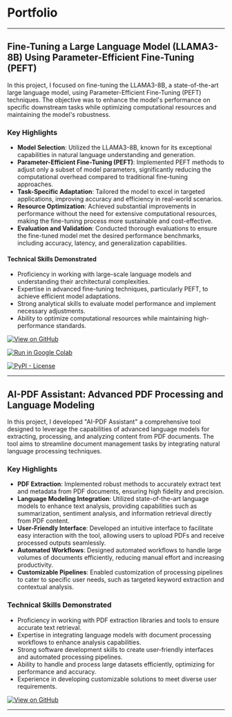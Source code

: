 # Portfolio

---

## Fine-Tuning a Large Language Model (LLAMA3-8B) Using Parameter-Efficient Fine-Tuning (PEFT)

In this project, I focused on fine-tuning the LLAMA3-8B, a state-of-the-art large language model, using Parameter-Efficient Fine-Tuning (PEFT) techniques. The objective was to enhance the model's performance on specific downstream tasks while optimizing computational resources and maintaining the model's robustness.

### Key Highlights

- **Model Selection**: Utilized the LLAMA3-8B, known for its exceptional capabilities in natural language understanding and generation.
- **Parameter-Efficient Fine-Tuning (PEFT)**: Implemented PEFT methods to adjust only a subset of model parameters, significantly reducing the computational overhead compared to traditional fine-tuning approaches.
- **Task-Specific Adaptation**: Tailored the model to excel in targeted applications, improving accuracy and efficiency in real-world scenarios.
- **Resource Optimization**: Achieved substantial improvements in performance without the need for extensive computational resources, making the fine-tuning process more sustainable and cost-effective.
- **Evaluation and Validation**: Conducted thorough evaluations to ensure the fine-tuned model met the desired performance benchmarks, including accuracy, latency, and generalization capabilities.

#### Technical Skills Demonstrated

- Proficiency in working with large-scale language models and understanding their architectural complexities.
- Expertise in advanced fine-tuning techniques, particularly PEFT, to achieve efficient model adaptations.
- Strong analytical skills to evaluate model performance and implement necessary adjustments.
- Ability to optimize computational resources while maintaining high-performance standards.

[![View on GitHub](https://img.shields.io/badge/GitHub-View_on_GitHub-blue?logo=GitHub)](https://github.com/pankajshakya627/Simple_LLM_Fine_tuning.ipynb)

[![Run in Google Colab](https://img.shields.io/badge/Colab-Run_in_Google_Colab-blue?logo=Google&logoColor=FDBA18)](https://colab.research.google.com/drive/1vTpMyXsJVUItf2vzjC50ZX5PnaDBkn-N?usp=sharing)

[![PyPI - License](https://img.shields.io/pypi/l/langchain-core?style=flat-square)](https://opensource.org/licenses/MIT)

---

## AI-PDF Assistant: Advanced PDF Processing and Language Modeling

In this project, I developed "AI-PDF Assistant" a comprehensive tool designed to leverage the capabilities of advanced language models for extracting, processing, and analyzing content from PDF documents. The tool aims to streamline document management tasks by integrating natural language processing techniques.

### Key Highlights

- **PDF Extraction**: Implemented robust methods to accurately extract text and metadata from PDF documents, ensuring high fidelity and precision.
- **Language Modeling Integration**: Utilized state-of-the-art language models to enhance text analysis, providing capabilities such as summarization, sentiment analysis, and information retrieval directly from PDF content.
- **User-Friendly Interface**: Developed an intuitive interface to facilitate easy interaction with the tool, allowing users to upload PDFs and receive processed outputs seamlessly.
- **Automated Workflows**: Designed automated workflows to handle large volumes of documents efficiently, reducing manual effort and increasing productivity.
- **Customizable Pipelines**: Enabled customization of processing pipelines to cater to specific user needs, such as targeted keyword extraction and contextual analysis.

### Technical Skills Demonstrated

- Proficiency in working with PDF extraction libraries and tools to ensure accurate text retrieval.
- Expertise in integrating language models with document processing workflows to enhance analysis capabilities.
- Strong software development skills to create user-friendly interfaces and automated processing pipelines.
- Ability to handle and process large datasets efficiently, optimizing for performance and accuracy.
- Experience in developing customizable solutions to meet diverse user requirements.

[![View on GitHub](https://img.shields.io/badge/GitHub-View_on_GitHub-blue?logo=GitHub)](https://github.com/pankajshakya627/Langchain_PDF/)

<!-- **Dependency Parsing:** A Neural Transition-Based Dependency Parsing system with one-layer MLP ([GitHub](https://github.com/chriskhanhtran/CS224n-NLP-Assignments/tree/master/assignments/a3)).

<center><img src="images/nlp.png"/></center>

---
### Detect Non-negative Airline Tweets: BERT for Sentiment Analysis

[![Run in Google Colab](https://img.shields.io/badge/Colab-Run_in_Google_Colab-blue?logo=Google&logoColor=FDBA18)](https://colab.research.google.com/drive/1vTpMyXsJVUItf2vzjC50ZX5PnaDBkn-N?usp=sharing)

<div style="text-align: justify">The release of Google's BERT is described as the beginning of a new era in NLP. In this notebook I'll use the HuggingFace's transformers library to fine-tune pretrained BERT model for a classification task. Then I will compare BERT's performance with a baseline model, in which I use a TF-IDF vectorizer and a Naive Bayes classifier. The transformers library helps us quickly and efficiently fine-tune the state-of-the-art BERT model and yield an accuracy rate 10% higher than the baseline model.</div>

<center><img src="images/BERT-classification.png"/></center>

---
### Detect Food Trends from Facebook Posts: Co-occurence Matrix, Lift and PPMI

[![Open Notebook](https://img.shields.io/badge/Jupyter-Open_Notebook-blue?logo=Jupyter)](projects/detect-food-trends-facebook.html)
[![View on GitHub](https://img.shields.io/badge/GitHub-View_on_GitHub-blue?logo=GitHub)](https://github.com/chriskhanhtran/facebook-detect-food-trends)

<div style="text-align: justify">First I build co-occurence matrices of ingredients from Facebook posts from 2011 to 2015. Then, to identify interesting and rare ingredient combinations that occur more than by chance, I calculate Lift and PPMI metrics. Lastly, I plot time-series data of identified trends to validate my findings. Interesting food trends have emerged from this analysis.</div>
<br>
<center><img src="images/fb-food-trends.png"></center>
<br>

---
### Detect Spam Messages: TF-IDF and Naive Bayes Classifier

[![Open Notebook](https://img.shields.io/badge/Jupyter-Open_Notebook-blue?logo=Jupyter)](projects/detect-spam-nlp.html)
[![View on GitHub](https://img.shields.io/badge/GitHub-View_on_GitHub-blue?logo=GitHub)](https://github.com/chriskhanhtran/detect-spam-messages-nlp/blob/master/detect-spam-nlp.ipynb)

<div style="text-align: justify">In order to predict whether a message is spam, first I vectorized text messages into a format that machine learning algorithms can understand using Bag-of-Word and TF-IDF. Then I trained a machine learning model to learn to discriminate between normal and spam messages. Finally, with the trained model, I classified unlabel messages into normal or spam.</div>
<br>
<center><img src="images/detect-spam-nlp.png"/></center>
<br>

---
## Data Science

### Credit Risk Prediction Web App

[![Open Web App](https://img.shields.io/badge/Heroku-Open_Web_App-blue?logo=Heroku)](http://credit-risk.herokuapp.com/)
[![Open Notebook](https://img.shields.io/badge/Jupyter-Open_Notebook-blue?logo=Jupyter)](https://github.com/chriskhanhtran/credit-risk-prediction/blob/master/documents/Notebook.ipynb)
[![View on GitHub](https://img.shields.io/badge/GitHub-View_on_GitHub-blue?logo=GitHub)](https://github.com/chriskhanhtran/credit-risk-prediction)

<div style="text-align: justify">After my team preprocessed a dataset of 10K credit applications and built machine learning models to predict credit default risk, I built an interactive user interface with Streamlit and hosted the web app on Heroku server.</div>
<br>
<center><img src="images/credit-risk-webapp.png"/></center>
<br>

---
### Kaggle Competition: Predict Ames House Price using Lasso, Ridge, XGBoost and LightGBM

[![Open Notebook](https://img.shields.io/badge/Jupyter-Open_Notebook-blue?logo=Jupyter)](projects/ames-house-price.html)
[![View on GitHub](https://img.shields.io/badge/GitHub-View_on_GitHub-blue?logo=GitHub)](https://github.com/chriskhanhtran/kaggle-house-price/blob/master/ames-house-price.ipynb)

<div style="text-align: justify">I performed comprehensive EDA to understand important variables, handled missing values, outliers, performed feature engineering, and ensembled machine learning models to predict house prices. My best model had Mean Absolute Error (MAE) of 12293.919, ranking <b>95/15502</b>, approximately <b>top 0.6%</b> in the Kaggle leaderboard.</div>
<br>
<center><img src="images/ames-house-price.jpg"/></center>
<br>

---
### Predict Breast Cancer with RF, PCA and SVM using Python

[![Open Notebook](https://img.shields.io/badge/Jupyter-Open_Notebook-blue?logo=Jupyter)](projects/breast-cancer.html)
[![View on GitHub](https://img.shields.io/badge/GitHub-View_on_GitHub-blue?logo=GitHub)](https://github.com/chriskhanhtran/predict-breast-cancer-with-rf-pca-svm/blob/master/breast-cancer.ipynb)

<div style="text-align: justify">In this project I am going to perform comprehensive EDA on the breast cancer dataset, then transform the data using Principal Components Analysis (PCA) and use Support Vector Machine (SVM) model to predict whether a patient has breast cancer.</div>
<br>
<center><img src="images/breast-cancer.png"/></center>
<br>

---
### Business Analytics Conference 2018: How is NYC's Government Using Money?

[![Open Research Poster](https://img.shields.io/badge/PDF-Open_Research_Poster-blue?logo=adobe-acrobat-reader&logoColor=white)](pdf/bac2018.pdf)

<div style="text-align: justify">In three-month research and a two-day hackathon, I led a team of four students to discover insights from 6 million records of NYC and Boston government spending data sets and won runner-up prize for the best research poster out of 18 participating colleges.</div>
<br>
<center><img src="images/bac2018.JPG"/></center>
<br>

---
## Filmed by me

[![View My Films](https://img.shields.io/badge/YouTube-View_My_Films-grey?logo=youtube&labelColor=FF0000)](https://www.youtube.com/watch?v=vfZwdEWgUPE)

<div style="text-align: justify">Besides Data Science, I also have a great passion for photography and videography. Below is a list of films I documented to retain beautiful memories of places I traveled to and amazing people I met on the way.</div>
<br>

- [Ada Von Weiss - You Regret (Winter at Niagara)](https://www.youtube.com/watch?v=-5esqvmPnHI)
- [The Weight We Carry is Love - TORONTO](https://www.youtube.com/watch?v=vfZwdEWgUPE)
- [In America - Boston 2017](https://www.youtube.com/watch?v=YdXufiebgyc)
- [In America - We Call This Place Our Home (Massachusetts)](https://www.youtube.com/watch?v=jzfcM_iO0FU)
 -->
---
<!-- <center>© 2024 Khanh Tran. Powered by Jekyll and the Minimal Theme.</center> -->

